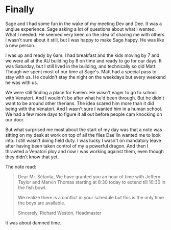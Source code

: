 # Finally

Sage and I had some fun in the wake of my meeting Dev and Dee.  It was a unqiue experience.  Sage asking a lot of questions about what I wanted.  What I needed.  He seemed very keen on the idea of sharing me with others.  I wasn't sure about it still, but I was happy to make Sage happy.  He was like a new person.

I was up and ready by 6am.  I had breakfast and the kids moving by 7 and we were all at the AU building by 8 on time and ready to go for our days.  It was Saturday, but I still lived in the building, and technically so did Matt.  Though we spent most of our time at Sage's.  Matt had a special pass to stay with us.  He couldn't stay the night on the weekdays but every weekend he was with us.

We were still finding a place for Faelen.  He wasn't eager to go to school with Venatori.  And I wouldn't be after what he'd been through.  But he didn't want to be around other therians.  The idea scared him more than it did being with the Venatori.  And I wasn't sure I wanted him in a human school.  We had a few more days to figure it all out before people cam knocking on our door.

But what surprised me most about the start of my day was that a note was sitting on my desk at work on top of all the files Dae'lin wanted me to look into.  I still wasn't doing field duty.  I was lucky I wasn't on mandatory leave after having been taken control of my a powerful dragon.  And then I thrawted a Venatori ploy and now I was working against them, even though they didn't know that yet.

The note read:

> Dear Mr. Sétanta,
> We have granted you an hour of time with Jeffery Taylor and Marvin Thomas  starting at 8:30 today to extend till 10:30 in the fish bowl.
>
> We realize there is a conflict in your schedule but this is the only time the boys are available.
>
> Sincerely,
> Richard Weston, Headmaster

It was about damned time.